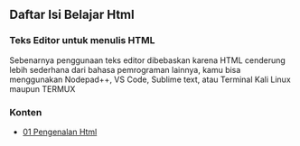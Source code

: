 ## Daftar Isi Belajar Html

### Teks Editor untuk menulis HTML

Sebenarnya penggunaan teks editor dibebaskan karena HTML cenderung lebih sederhana dari bahasa pemrograman lainnya, kamu bisa menggunakan Nodepad++, VS Code, Sublime text, atau Terminal Kali Linux maupun TERMUX

### Konten

- [01 Pengenalan Html](./[01]-pengenalan_html.md)
